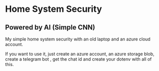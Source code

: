 # Home System Security

## Powered by AI (Simple CNN)

My simple home system security with an old laptop and an azure cloud account.


If you want to use it, just create an azure account, an azure storage blob, create a telegram bot , get the chat id and create your dotenv with all of this.
